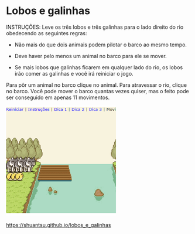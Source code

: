 # Lobos e galinhas

INSTRUÇÕES:
Leve os três lobos e três galinhas para o lado direito do rio obedecendo as seguintes regras:

- Não mais do que dois animais podem pilotar o barco ao mesmo tempo.

- Deve haver pelo menos um animal no barco para ele se mover.

- Se mais lobos que galinhas ficarem em qualquer lado do rio, os lobos irão comer as galinhas e você irá reiniciar o jogo.

Para pôr um animal no barco clique no animal. Para atravessar o rio, clique no barco. Você pode mover o barco quantas vezes quiser, mas o feito pode ser conseguido em apenas 11 movimentos.

<kbd>![Thumbnail](thumb.png)</kbd>

https://shuantsu.github.io/lobos_e_galinhas